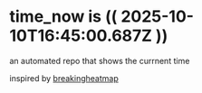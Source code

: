 # time_now is (( 2025-10-10T16:45:00.687Z ))

an automated repo that shows the currnent time

inspired by [breakingheatmap](https://github.com/breakingheatmap/breakingheatmap)